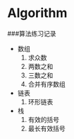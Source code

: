 # Algorithm
###算法练习记录

- 数组
  1. 求众数
  2. 两数之和
  3. 三数之和
  4. 合并有序数组  
- 链表
  1. 环形链表
- 栈
  1. 有效的括号
  2. 最长有效括号
